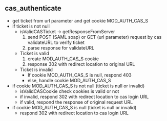 ## cas_authenticate
* get ticket from url parameter and get cookie MOD_AUTH_CAS_S
* if ticket is not null
  * isValidCASTicket -> getResponseFromServer 
    1. send POST (SAML soap) or GET (url parameter) request by cas validateURL to verify ticket
    2. parse response for validateURL
  * Ticket is valid
    1. create MOD_AUTH_CAS_S cookie
    2. response 302 with redirect location to original URL
  * Ticket is invalid
    * If cookie MOD_AUTH_CAS_S is null, respond 403
    * else, handle cookie MOD_AUTH_CAS_S
* if cookie MOD_AUTH_CAS_S is not null (ticket is null or invalid)
  * isValidCASCookie check cookies is valid or not
  * if invalid, respond 302 with redirect location to cas login URL
  * if valid, respond the response of original request URL
* if cookie MOD_AUTH_CAS_S is null  (ticket is null or invalid)
  * respond 302 with redirect location to cas login URL
